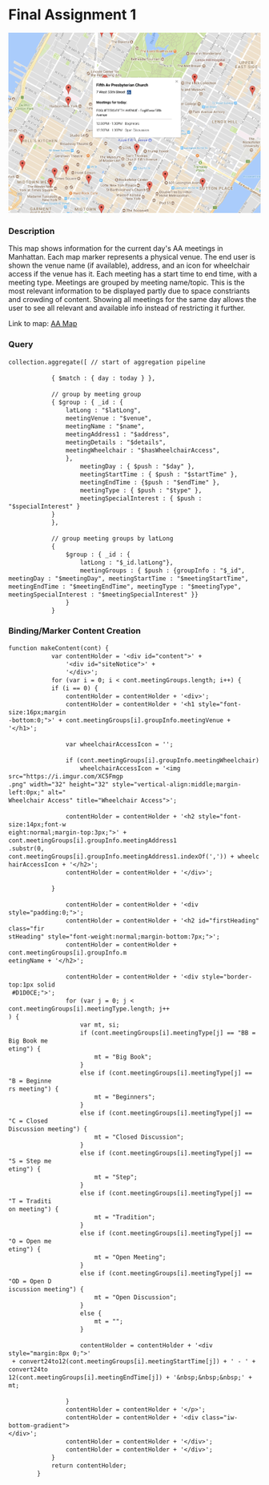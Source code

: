 # Final Assignment 1

![alt text](https://raw.githubusercontent.com/noalarms/data-structures/master/final1/map1.png "AA map")

### Description
This map shows information for the current day's AA meetings in Manhattan.  Each map marker represents a physical venue. The end user is shown the venue name (if available), address, and an icon for wheelchair access if the venue has it.  Each meeting has a start time to end time, with a meeting type. Meetings are grouped by meeting name/topic. This is the most relevant information to be displayed partly due to space constriants and crowding of content. Showing all meetings for the same day allows the user to see all relevant and available info instead of restricting it further.

Link to map: [AA Map](http://ec2-54-165-90-63.compute-1.amazonaws.com:3000/aa)

### Query
	collection.aggregate([ // start of aggregation pipeline
	        
	            { $match : { day : today } },

	            // group by meeting group
	            { $group : { _id : {
	                latLong : "$latLong",
	                meetingVenue : "$venue",
	                meetingName : "$name",
	                meetingAddress1 : "$address",
	                meetingDetails : "$details",
	                meetingWheelchair : "$hasWheelchairAccess",
	                },
	                    meetingDay : { $push : "$day" },
	                    meetingStartTime : { $push : "$startTime" },
	                    meetingEndTime : {$push : "$endTime" }, 
	                    meetingType : { $push : "$type" },
	                    meetingSpecialInterest : { $push : "$specialInterest" }
	            }
	            },
	            
	            // group meeting groups by latLong
	            {
	                $group : { _id : { 
	                    latLong : "$_id.latLong"},
	                    meetingGroups : { $push : {groupInfo : "$_id", meetingDay : "$meetingDay", meetingStartTime : "$meetingStartTime", 
	meetingEndTime : "$meetingEndTime", meetingType : "$meetingType", meetingSpecialInterest : "$meetingSpecialInterest" }}
	                }
	            }

### Binding/Marker Content Creation

	function makeContent(cont) {
	            var contentHolder = '<div id="content">' +
	                '<div id="siteNotice">' +
	                '</div>';
	            for (var i = 0; i < cont.meetingGroups.length; i++) {
	            if (i == 0) {
	                contentHolder = contentHolder + '<div>';
	                contentHolder = contentHolder + '<h1 style="font-size:16px;margin
	-bottom:0;">' + cont.meetingGroups[i].groupInfo.meetingVenue + '</h1>';
	                
	                var wheelchairAccessIcon = '';
	                
	                if (cont.meetingGroups[i].groupInfo.meetingWheelchair)
	                    wheelchairAccessIcon = '<img src="https://i.imgur.com/XC5Fmgp
	.png" width="32" height="32" style="vertical-align:middle;margin-left:0px;" alt="
	Wheelchair Access" title="Wheelchair Access">';
	                
	                contentHolder = contentHolder + '<h2 style="font-size:14px;font-w
	eight:normal;margin-top:3px;">' + cont.meetingGroups[i].groupInfo.meetingAddress1
	.substr(0, cont.meetingGroups[i].groupInfo.meetingAddress1.indexOf(',')) + wheelc
	hairAccessIcon + '</h2>';
	                contentHolder = contentHolder + '</div>';
	           
	            }

	                contentHolder = contentHolder + '<div style="padding:0;">';
	                contentHolder = contentHolder + '<h2 id="firstHeading" class="fir
	stHeading" style="font-weight:normal;margin-bottom:7px;">';
	                contentHolder = contentHolder + cont.meetingGroups[i].groupInfo.m
	eetingName + '</h2>';
	                
	                contentHolder = contentHolder + '<div style="border-top:1px solid
	 #D1D0CE;">';
	                for (var j = 0; j < cont.meetingGroups[i].meetingType.length; j++
	) {
	                    var mt, si;
	                    if (cont.meetingGroups[i].meetingType[j] == "BB = Big Book me
	eting") {
	                        mt = "Big Book";
	                    }
	                    else if (cont.meetingGroups[i].meetingType[j] == "B = Beginne
	rs meeting") {
	                        mt = "Beginners";
	                    }
	                    else if (cont.meetingGroups[i].meetingType[j] == "C = Closed 
	Discussion meeting") {
	                        mt = "Closed Discussion";
	                    }
	                    else if (cont.meetingGroups[i].meetingType[j] == "S = Step me
	eting") {
	                        mt = "Step";
	                    }
	                    else if (cont.meetingGroups[i].meetingType[j] == "T = Traditi
	on meeting") {
	                        mt = "Tradition";
	                    }
	                    else if (cont.meetingGroups[i].meetingType[j] == "O = Open me
	eting") {
	                        mt = "Open Meeting";
	                    }
	                    else if (cont.meetingGroups[i].meetingType[j] == "OD = Open D
	iscussion meeting") {
	                        mt = "Open Discussion";
	                    }
	                    else {
	                        mt = "";
	                    }
	                        
	                    contentHolder = contentHolder + '<div style="margin:8px 0;">'
	 + convert24to12(cont.meetingGroups[i].meetingStartTime[j]) + ' - ' + convert24to
	12(cont.meetingGroups[i].meetingEndTime[j]) + '&nbsp;&nbsp;&nbsp;' + mt;
	                    
	                }
	                contentHolder = contentHolder + '</p>';
	                contentHolder = contentHolder + '<div class="iw-bottom-gradient">
	</div>';
	                contentHolder = contentHolder + '</div>';
	                contentHolder = contentHolder + '</div>';
	            }
	            return contentHolder;
	        }